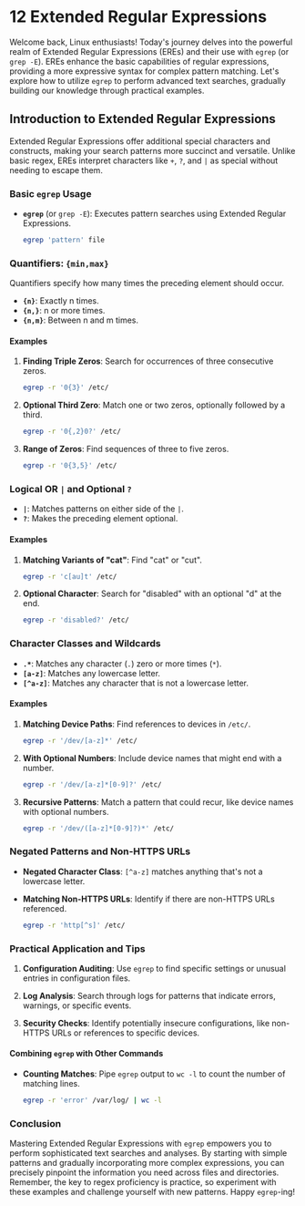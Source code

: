 # 12 Extended Regular Expressions

Welcome back, Linux enthusiasts! Today's journey delves into the powerful realm of Extended Regular Expressions (EREs) and their use with `egrep` (or `grep -E`). EREs enhance the basic capabilities of regular expressions, providing a more expressive syntax for complex pattern matching. Let's explore how to utilize `egrep` to perform advanced text searches, gradually building our knowledge through practical examples.

## Introduction to Extended Regular Expressions

Extended Regular Expressions offer additional special characters and constructs, making your search patterns more succinct and versatile. Unlike basic regex, EREs interpret characters like `+`, `?`, and `|` as special without needing to escape them.

### Basic `egrep` Usage

- **`egrep`** (or `grep -E`): Executes pattern searches using Extended Regular Expressions.
  
  ```bash
  egrep 'pattern' file
  ```

### Quantifiers: `{min,max}`

Quantifiers specify how many times the preceding element should occur. 

- **`{n}`**: Exactly n times.
- **`{n,}`**: n or more times.
- **`{n,m}`**: Between n and m times.

#### Examples

1. **Finding Triple Zeros**: Search for occurrences of three consecutive zeros.
   
   ```bash
   egrep -r '0{3}' /etc/
   ```
   
2. **Optional Third Zero**: Match one or two zeros, optionally followed by a third.
   
   ```bash
   egrep -r '0{,2}0?' /etc/
   ```
   
3. **Range of Zeros**: Find sequences of three to five zeros.
   
   ```bash
   egrep -r '0{3,5}' /etc/
   ```

### Logical OR `|` and Optional `?`

- **`|`**: Matches patterns on either side of the `|`.
- **`?`**: Makes the preceding element optional.

#### Examples

1. **Matching Variants of "cat"**: Find "cat" or "cut".
   
   ```bash
   egrep -r 'c[au]t' /etc/
   ```
   
2. **Optional Character**: Search for "disabled" with an optional "d" at the end.
   
   ```bash
   egrep -r 'disabled?' /etc/
   ```

### Character Classes and Wildcards

- **`.*`**: Matches any character (`.`) zero or more times (`*`).
- **`[a-z]`**: Matches any lowercase letter.
- **`[^a-z]`**: Matches any character that is not a lowercase letter.

#### Examples

1. **Matching Device Paths**: Find references to devices in `/etc/`.
   
   ```bash
   egrep -r '/dev/[a-z]*' /etc/
   ```
   
2. **With Optional Numbers**: Include device names that might end with a number.
   
   ```bash
   egrep -r '/dev/[a-z]*[0-9]?' /etc/
   ```
   
3. **Recursive Patterns**: Match a pattern that could recur, like device names with optional numbers.
   
   ```bash
   egrep -r '/dev/([a-z]*[0-9]?)*' /etc/
   ```

### Negated Patterns and Non-HTTPS URLs

- **Negated Character Class**: `[^a-z]` matches anything that's not a lowercase letter.
- **Matching Non-HTTPS URLs**: Identify if there are non-HTTPS URLs referenced.
  
  ```bash
  egrep -r 'http[^s]' /etc/
  ```

### Practical Application and Tips

1. **Configuration Auditing**: Use `egrep` to find specific settings or unusual entries in configuration files.
   
2. **Log Analysis**: Search through logs for patterns that indicate errors, warnings, or specific events.
   
3. **Security Checks**: Identify potentially insecure configurations, like non-HTTPS URLs or references to specific devices.

#### Combining `egrep` with Other Commands

- **Counting Matches**: Pipe `egrep` output to `wc -l` to count the number of matching lines.
  
  ```bash
  egrep -r 'error' /var/log/ | wc -l
  ```

### Conclusion

Mastering Extended Regular Expressions with `egrep` empowers you to perform sophisticated text searches and analyses. By starting with simple patterns and gradually incorporating more complex expressions, you can precisely pinpoint the information you need across files and directories. Remember, the key to regex proficiency is practice, so experiment with these examples and challenge yourself with new patterns. Happy `egrep`-ing!